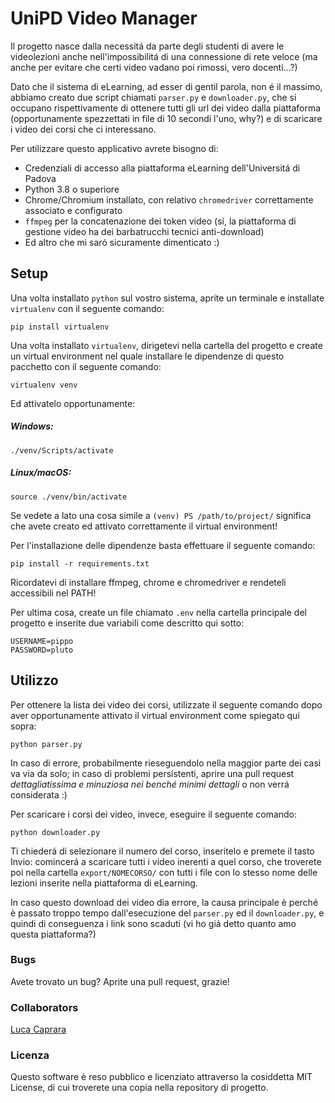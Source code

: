 # UniPD Video Manager

Il progetto nasce dalla necessitá da parte degli studenti di avere le videolezioni anche nell'impossibilitá di una connessione di rete veloce (ma anche per evitare che certi video vadano poi rimossi, vero docenti...?)

Dato che il sistema di eLearning, ad esser di gentil parola, non é il massimo, abbiamo creato due script chiamati `parser.py` e `downloader.py`, che si occupano rispettivamente di ottenere tutti gli url dei video dalla piattaforma (opportunamente spezzettati in file di 10 secondi l'uno, why?) e di scaricare i video dei corsi che ci interessano.

Per utilizzare questo applicativo avrete bisogno di:

- Credenziali di accesso alla piattaforma eLearning dell'Universitá di Padova
- Python 3.8 o superiore
- Chrome/Chromium installato, con relativo `chromedriver` correttamente associato e configurato
- `ffmpeg` per la concatenazione dei token video (sí, la piattaforma di gestione video ha dei barbatrucchi tecnici anti-download)
- Ed altro che mi saró sicuramente dimenticato :)

## Setup

Una volta installato `python` sul vostro sistema, aprite un terminale e installate `virtualenv` con il seguente comando:

    pip install virtualenv

Una volta installato `virtualenv`, dirigetevi nella cartella del progetto e create un virtual environment nel quale installare le dipendenze di questo pacchetto con il seguente comando:

    virtualenv venv

Ed attivatelo opportunamente:

##### Windows:

    ./venv/Scripts/activate

##### Linux/macOS:

    source ./venv/bin/activate

Se vedete a lato una cosa simile a `(venv) PS /path/to/project/` significa che avete creato ed attivato correttamente il virtual environment!

Per l'installazione delle dipendenze basta effettuare il seguente comando:

    pip install -r requirements.txt

Ricordatevi di installare ffmpeg, chrome e chromedriver e rendeteli accessibili nel PATH!

Per ultima cosa, create un file chiamato `.env` nella cartella principale del progetto e inserite due variabili come descritto qui sotto:

    USERNAME=pippo
    PASSWORD=pluto


## Utilizzo

Per ottenere la lista dei video dei corsi, utilizzate il seguente comando dopo aver opportunamente attivato il virtual environment come spiegato qui sopra:

    python parser.py

In caso di errore, probabilmente rieseguendolo nella maggior parte dei casi va via da solo; in caso di problemi persistenti, aprire una pull request *dettagliatissima e minuziosa nei benché minimi dettagli* o non verrá considerata :)

Per scaricare i corsi dei video, invece, eseguire il seguente comando:

    python downloader.py

Ti chiederá di selezionare il numero del corso, inseritelo e premete il tasto Invio: comincerá a scaricare tutti i video inerenti a quel corso, che troverete poi nella cartella `export/NOMECORSO/` con tutti i file con lo stesso nome delle lezioni inserite nella piattaforma di eLearning.

In caso questo download dei video dia errore, la causa principale è perché è passato troppo tempo dall'esecuzione del `parser.py` ed il `downloader.py`, e quindi di conseguenza i link sono scaduti (vi ho giá detto quanto amo questa piattaforma?)

### Bugs

Avete trovato un bug? Aprite una pull request, grazie!

### Collaborators

[Luca Caprara](https://github.com/playhelp999)

### Licenza

Questo software è reso pubblico e licenziato attraverso la cosiddetta MIT License, di cui troverete una copia nella repository di progetto.